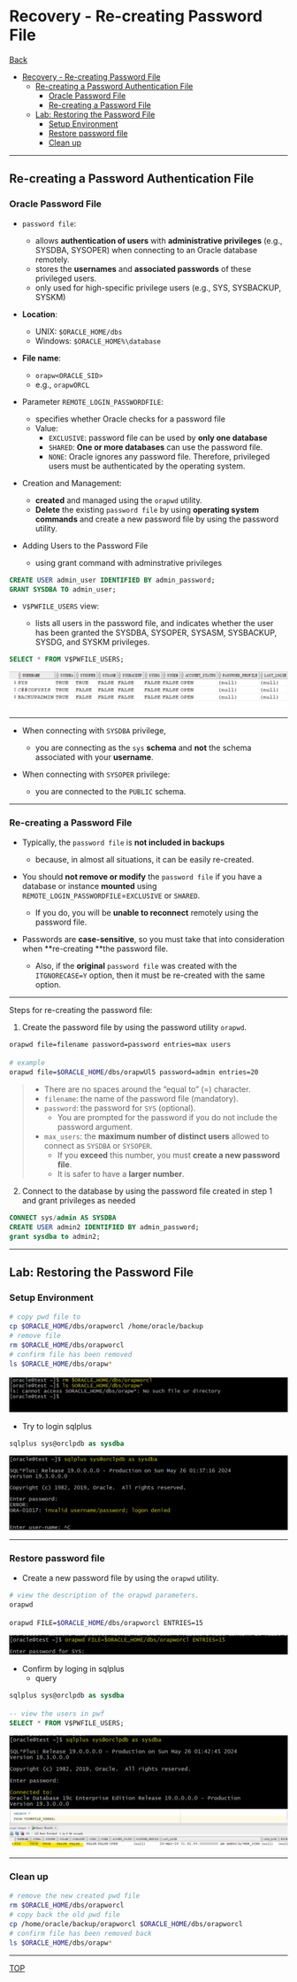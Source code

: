# Recovery - Re-creating Password File

[Back](../../index.md)

- [Recovery - Re-creating Password File](#recovery---re-creating-password-file)
  - [Re-creating a Password Authentication File](#re-creating-a-password-authentication-file)
    - [Oracle Password File](#oracle-password-file)
    - [Re-creating a Password File](#re-creating-a-password-file)
  - [Lab: Restoring the Password File](#lab-restoring-the-password-file)
    - [Setup Environment](#setup-environment)
    - [Restore password file](#restore-password-file)
    - [Clean up](#clean-up)

---

## Re-creating a Password Authentication File

### Oracle Password File

- `password file`:

  - allows **authentication of users** with **administrative privileges** (e.g., SYSDBA, SYSOPER) when connecting to an Oracle database remotely.
  - stores the **usernames** and **associated passwords** of these privileged users.
  - only used for high-specific privilege users (e.g., SYS, SYSBACKUP, SYSKM)

- **Location**:
  - UNIX: `$ORACLE_HOME/dbs`
  - Windows: `$ORACLE_HOME%\database`
- **File name**:

  - `orapw<ORACLE_SID>`
  - e.g., `orapwORCL`

- Parameter `REMOTE_LOGIN_PASSWORDFILE`:

  - specifies whether Oracle checks for a password file
  - Value:
    - `EXCLUSIVE`: password file can be used by **only one database**
    - `SHARED`: **One or more databases** can use the password file.
    - `NONE`: Oracle ignores any password file. Therefore, privileged users must be authenticated by the operating system.

- Creation and Management:

  - **created** and managed using the `orapwd` utility.
  - **Delete** the existing `password file` by using **operating system commands** and create a new password file by using the password utility.

- Adding Users to the Password File
  - using grant command with adminstrative privileges

```sql
CREATE USER admin_user IDENTIFIED BY admin_password;
GRANT SYSDBA TO admin_user;
```

- `V$PWFILE_USERS` view:

  - lists all users in the password file, and indicates whether the user has been granted the SYSDBA, SYSOPER, SYSASM, SYSBACKUP, SYSDG, and SYSKM privileges.

```sql
SELECT * FROM V$PWFILE_USERS;
```

![pwd_file](./pic/pwd_file01.png)

---

- When connecting with `SYSDBA` privilege,
  - you are connecting as the `sys` **schema** and **not** the schema associated with your **username**.
- When connecting with `SYSOPER` privilege:

  - you are connected to the `PUBLIC` schema.

---

### Re-creating a Password File

- Typically, the `password file` is **not included in backups**

  - because, in almost all situations, it can be easily re-created.

- You should **not remove or modify** the `password file` if you have a database or instance **mounted** using `REMOTE_LOGIN_PASSWORDFILE`=`EXCLUSIVE` or `SHARED`.

  - If you do, you will be **unable to reconnect** remotely using the password file.

- Passwords are **case-sensitive**, so you must take that into consideration when **re-creating **the
  password file.
  - Also, if the **original** `password file` was created with the `ITGNORECASE=Y` option, then it must be re-created with the same option.

---

Steps for re-creating the password file:

1. Create the password file by using the password utility `orapwd`.

```sh
orapwd file=filename password=password entries=max users

# example
orapwd file=$ORACLE_HOME/dbs/orapwUl5 password=admin entries=20
```

> - There are no spaces around the “equal to” (=) character.
> - `filename`: the name of the password file (mandatory).
> - `password`: the password for `SYS` (optional).
>   - You are prompted for the password if you do not include the password argument.
> - `max_users`: the **maximum number of distinct users** allowed to connect as `SYSDBA` or `SYSOPER`.
>   - If you **exceed** this number, you must **create a new password file**.
>   - It is safer to have a **larger number**.

2. Connect to the database by using the password file created in step 1 and grant privileges as
   needed

```sql
CONNECT sys/admin AS SYSDBA
CREATE USER admin2 IDENTIFIED BY admin_password;
grant sysdba to admin2;
```

---

## Lab: Restoring the Password File

### Setup Environment

```sh
# copy pwd file to
cp $ORACLE_HOME/dbs/orapworcl /home/oracle/backup
# remove file
rm $ORACLE_HOME/dbs/orapworcl
# confirm file has been removed
ls $ORACLE_HOME/dbs/orapw*
```

![lab_pwd_file](./pic/lab_pwd_file01.png)

- Try to login sqlplus

```sql
sqlplus sys@orclpdb as sysdba
```

![lab_pwd_file](./pic/lab_pwd_file02.png)

---

### Restore password file

- Create a new password file by using the `orapwd` utility.

```sh
# view the description of the orapwd parameters.
orapwd

orapwd FILE=$ORACLE_HOME/dbs/orapworcl ENTRIES=15
```

![lab_pwd_file](./pic/lab_pwd_file03.png)

- Confirm by loging in sqlplus
  - query

```sql
sqlplus sys@orclpdb as sysdba

-- view the users in pwf
SELECT * FROM V$PWFILE_USERS;
```

![lab_pwd_file](./pic/lab_pwd_file04.png)
![lab_pwd_file](./pic/lab_pwd_file05.png)

---

### Clean up

```sh
# remove the new created pwd file
rm $ORACLE_HOME/dbs/orapworcl
# copy back the old pwd file
cp /home/oracle/backup/orapworcl $ORACLE_HOME/dbs/orapworcl
# confirm file has been removed back
ls $ORACLE_HOME/dbs/orapw*
```

---

[TOP](#recovery---re-creating-password-file)
